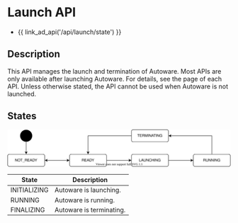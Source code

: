 # Launch API

- {{ link_ad_api('/api/launch/state') }}

## Description

This API manages the launch and termination of Autoware. Most APIs are only available after launching Autoware.
For details, see the page of each API. Unless otherwise stated, the API cannot be used when Autoware is not launched.

## States

![launch-state](./state.drawio.svg)

| State        | Description              |
| ------------ | ------------------------ |
| INITIALIZING | Autoware is launching.   |
| RUNNING      | Autoware is running.     |
| FINALIZING   | Autoware is terminating. |
